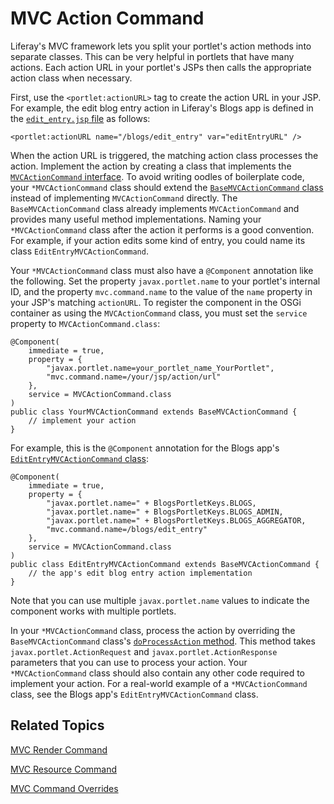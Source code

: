 # MVC Action Command [](id=mvc-action-command)

Liferay's MVC framework lets you split your portlet's action methods into 
separate classes. This can be very helpful in portlets that have many actions. 
Each action URL in your portlet's JSPs then calls the appropriate action class 
when necessary. 

First, use the `<portlet:actionURL>` tag to create the action URL in your JSP. 
For example, the edit blog entry action in Liferay's Blogs app is defined in the 
[`edit_entry.jsp` file](https://github.com/liferay/liferay-portal/blob/master/modules/apps/collaboration/blogs/blogs-web/src/main/resources/META-INF/resources/blogs/edit_entry.jsp) 
as follows: 

    <portlet:actionURL name="/blogs/edit_entry" var="editEntryURL" />

When the action URL is triggered, the matching action class processes the
action. Implement the action by creating a class that implements the
[`MVCActionCommand`
interface](@platform-ref@/7.0-latest/javadocs/portal-kernel/com/liferay/portal/kernel/portlet/bridges/mvc/MVCActionCommand.html).
To avoid writing oodles of boilerplate code, your `*MVCActionCommand` class
should extend the [`BaseMVCActionCommand`
class](@platform-ref@/7.0-latest/javadocs/portal-kernel/com/liferay/portal/kernel/portlet/bridges/mvc/BaseMVCActionCommand.html)
instead of implementing `MVCActionCommand` directly. The `BaseMVCActionCommand`
class already implements `MVCActionCommand` and provides many useful method
implementations. Naming your `*MVCActionCommand` class after the action it
performs is a good convention. For example, if your action edits some kind of
entry, you could name its class `EditEntryMVCActionCommand`. 

Your `*MVCActionCommand` class must also have a `@Component` annotation like the 
following. Set the property `javax.portlet.name` to your portlet's internal 
ID, and the property `mvc.command.name` to the value of the `name` property in 
your JSP's matching `actionURL`. To register the component in the OSGi container 
as using the `MVCActionCommand` class, you must set the `service` property to 
`MVCActionCommand.class`: 

    @Component(
        immediate = true,
        property = {
            "javax.portlet.name=your_portlet_name_YourPortlet",
            "mvc.command.name=/your/jsp/action/url"
        },
        service = MVCActionCommand.class
    )
    public class YourMVCActionCommand extends BaseMVCActionCommand {
        // implement your action
    }

For example, this is the `@Component` annotation for the Blogs app's 
[`EditEntryMVCActionCommand` class](https://github.com/liferay/liferay-portal/blob/7.0.2-ga3/modules/apps/collaboration/blogs/blogs-web/src/main/java/com/liferay/blogs/web/internal/portlet/action/EditEntryMVCActionCommand.java):

    @Component(
        immediate = true,
        property = {
            "javax.portlet.name=" + BlogsPortletKeys.BLOGS,
            "javax.portlet.name=" + BlogsPortletKeys.BLOGS_ADMIN,
            "javax.portlet.name=" + BlogsPortletKeys.BLOGS_AGGREGATOR,
            "mvc.command.name=/blogs/edit_entry"
        },
        service = MVCActionCommand.class
    )
    public class EditEntryMVCActionCommand extends BaseMVCActionCommand {
        // the app's edit blog entry action implementation
    }

Note that you can use multiple `javax.portlet.name` values to indicate the 
component works with multiple portlets. 

In your `*MVCActionCommand` class, process the action by overriding the 
`BaseMVCActionCommand` class's 
[`doProcessAction` method](@platform-ref@/7.0-latest/javadocs/portal-kernel/com/liferay/portal/kernel/portlet/bridges/mvc/BaseMVCActionCommand.html#doProcessAction(javax.portlet.ActionRequest,%20javax.portlet.ActionResponse)). 
This method takes `javax.portlet.ActionRequest` and
`javax.portlet.ActionResponse` parameters that you can  use to process your
action. Your `*MVCActionCommand` class should also contain  any other code
required to implement your action. For a real-world example of a
`*MVCActionCommand` class, see the Blogs app's `EditEntryMVCActionCommand`
class. 

## Related Topics [](id=related-topics)

[MVC Render Command](/develop/tutorials/-/knowledge_base/7-0/mvc-render-command)

[MVC Resource Command](/develop/tutorials/-/knowledge_base/7-0/mvc-resource-command)

[MVC Command Overrides](/develop/tutorials/-/knowledge_base/7-0/overriding-mvc-commands)
